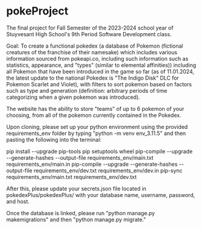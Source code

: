 # pokeProject
The final project for Fall Semester of the 2023-2024 school year of Stuyvesant High School's 9th Period Software Development class.

Goal: To create a functional pokedex (a database of Pokemon (fictional creatures of the franchise of their namesake) which includes various information sourced from pokeapi.co, including such information such as statistics, appearance, and "types" (similar to elemental affinities)) including all Pokemon that have been introduced in the game so far (as of 11.01.2024, the latest update to the national Pokedex is "The Indigo Disk" DLC for Pokemon Scarlet and Violet), with filters to sort pokemon based on factors such as type and generation (definition: arbitrary periods of time categorizing when a given pokemon was introduced). 

The website has the ability to store "teams" of up to 6 pokemon of your choosing, from all of the pokemon currently contained in the Pokedex. 

Upon cloning, please set up your python environment using the provided requirements_env folder by typing "python -m venv env_3.11.5" and then pasting the following into the terminal:

pip install --upgrade pip-tools pip setuptools wheel
pip-compile --upgrade --generate-hashes --output-file requirements_env/main.txt requirements_env/main.in
pip-compile --upgrade --generate-hashes --output-file requirements_env/dev.txt requirements_env/dev.in
pip-sync requirements_env/main.txt requirements_env/dev.txt

After this, please update your secrets.json file located in pokedexPlus/pokedexPlus/ with your database name, username, password, and host.

Once the database is linked, please run "python manage.py makemigrations" and then "python manage.py migrate."
